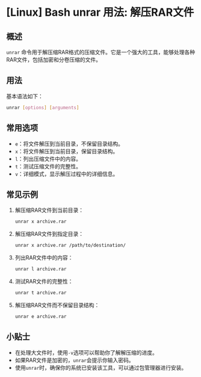 # [Linux] Bash unrar 用法: 解压RAR文件

## 概述
`unrar` 命令用于解压缩RAR格式的压缩文件。它是一个强大的工具，能够处理各种RAR文件，包括加密和分卷压缩的文件。

## 用法
基本语法如下：
```bash
unrar [options] [arguments]
```

## 常用选项
- `e`：将文件解压到当前目录，不保留目录结构。
- `x`：将文件解压到当前目录，保留目录结构。
- `l`：列出压缩文件中的内容。
- `t`：测试压缩文件的完整性。
- `v`：详细模式，显示解压过程中的详细信息。

## 常见示例
1. 解压缩RAR文件到当前目录：
   ```bash
   unrar x archive.rar
   ```

2. 解压缩RAR文件到指定目录：
   ```bash
   unrar x archive.rar /path/to/destination/
   ```

3. 列出RAR文件中的内容：
   ```bash
   unrar l archive.rar
   ```

4. 测试RAR文件的完整性：
   ```bash
   unrar t archive.rar
   ```

5. 解压缩RAR文件而不保留目录结构：
   ```bash
   unrar e archive.rar
   ```

## 小贴士
- 在处理大文件时，使用`-v`选项可以帮助你了解解压缩的进度。
- 如果RAR文件是加密的，`unrar`会提示你输入密码。
- 使用`unrar`时，确保你的系统已安装该工具，可以通过包管理器进行安装。